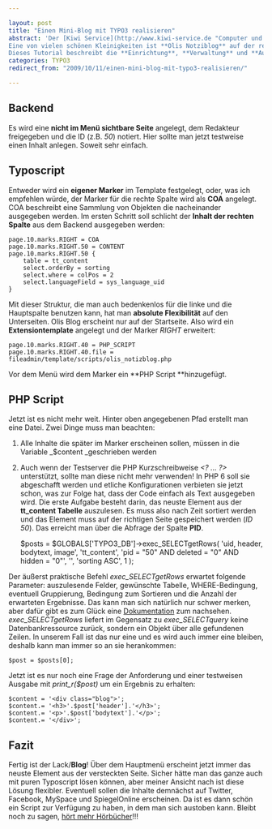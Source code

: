 ```yaml
---

layout: post
title: "Einen Mini-Blog mit TYPO3 realisieren"
abstract: 'Der [Kiwi Service](http://www.kiwi-service.de "Computer und Medienservice aus Berlin") (meine Firma) hat mit großer Freude sein neustes Projekt realisert: Der Internetauftritt der [Lauscherlounge](http://www.lauscherlounge.de "Kiwi realisiert den Relaunch der Lauscherlounge") erstrahlt in schönem neuen Design und bietet mit TYPO3 im Hintergrund den gewohnten Komfort, die Trauer aber vorallem die Freude und Effizienz!
Eine von vielen schönen Kleinigkeiten ist **Olis Notziblog** auf der rechten Seite. Es handelt sich um ein Widget in dem immer mal wieder, unkompliziert neue Inhalte eingetragen werden sollen. Das Besondere ist, dass ein Inhalt aus einem Bild (der Handschrift) und der Abschrift besteht. Sprich **Text mit Bild**. Das kommt dem geschulten TYPO3 Ohr natürlich bekannt vor. Und genauso werden die Daten vorgehalten. **In Contentelementen.**
Dieses Tutorial beschreibt die **Einrichtung**, **Verwaltung** und **Ausgabe** eines Miniblogs, der einfach zu pflegen ist und Informationen ohne große Funktionen zur Verfügung stellt.'
categories: TYPO3
redirect_from: "2009/10/11/einen-mini-blog-mit-typo3-realisieren/"

---
```


## Backend
Es wird eine **nicht im Menü sichtbare Seite** angelegt, dem Redakteur freigegeben und die ID (z.B. _50_) notiert. Hier sollte man jetzt testweise einen Inhalt anlegen. Soweit sehr einfach.

## Typoscript
Entweder wird ein **eigener Marker** im Template festgelegt, oder, was ich empfehlen würde, der Marker für die rechte Spalte wird als **COA** angelegt. COA beschreibt eine Sammlung von Objekten die nacheinander ausgegeben werden. Im ersten Schritt soll schlicht der **Inhalt der rechten Spalte** aus dem Backend ausgegeben werden:

    page.10.marks.RIGHT = COA
    page.10.marks.RIGHT.50 = CONTENT
    page.10.marks.RIGHT.50 {
        table = tt_content
        select.orderBy = sorting
        select.where = colPos = 2
        select.languageField = sys_language_uid
    }

Mit dieser Struktur, die man auch bedenkenlos für die linke und die Hauptspalte benutzen kann, hat man **absolute Flexibilität** auf den Unterseiten. Olis Blog erscheint nur auf der Startseite. Also wird ein **Extensiontemplate** angelegt und der Marker _RIGHT_ erweitert:

    page.10.marks.RIGHT.40 = PHP_SCRIPT
    page.10.marks.RIGHT.40.file = fileadmin/template/scripts/olis_notizblog.php

Vor dem Menü wird dem Marker ein **PHP Script **hinzugefügt.

## PHP Script
Jetzt ist es nicht mehr weit. Hinter oben angegebenen Pfad erstellt man eine Datei. Zwei Dinge muss man beachten:

1. Alle Inhalte die später im Marker erscheinen sollen, müssen in die Variable _$content _geschrieben werden
2. Auch wenn der Testserver die PHP Kurzschreibweise _<? ... ?\>_ unterstützt, sollte man diese nicht mehr verwenden! In PHP 6 soll sie abgeschafft werden und etliche Konfigurationen verbieten sie jetzt schon, was zur Folge hat, dass der Code einfach als Text ausgegeben wird.
Die erste Aufgabe besteht darin, das neuste Element aus der **tt\_content Tabelle** auszulesen. Es muss also nach Zeit sortiert werden und das Element muss auf der richtigen Seite gespeichert werden (_ID 50_). Das erreicht man über die Abfrage der Spalte **PID**.

    $posts = $GLOBALS['TYPO3_DB']->exec_SELECTgetRows(
        'uid, header, bodytext, image',
        'tt_content',
        'pid = "50" AND deleted = "0" AND hidden = "0"',
        '',
        'sorting ASC',
        1
    );

Der äußerst praktische Befehl _exec\_SELECTgetRows_ erwartet folgende Parameter: auszulesende Felder, gewünschte Tabelle, WHERE-Bedingung, eventuell Gruppierung, Bedingung zum Sortieren und die Anzahl der erwarteten Ergebnisse.
Das kann man sich natürlich nur schwer merken, aber dafür gibt es zum Glück eine [Dokumentation](http://typo3.org/fileadmin/typo3api-4.2.6/ "TYPO3 API") zum nachsehen.
_exec\_SELECTgetRows_ liefert im Gegensatz zu _exec\_SELECTquery_ keine Datenbankressource zurück, sondern ein Objekt über alle gefundenen Zeilen. In unserem Fall ist das nur eine und es wird auch immer eine bleiben, deshalb kann man immer so an sie herankommen:

    $post = $posts[0];

Jetzt ist es nur noch eine Frage der Anforderung und einer testweisen Ausgabe mit _print\_r($post)_ um ein Ergebnis zu erhalten:

    $content = '<div class="blog">';
    $content.= '<h3>'.$post['header'].'</h3>';
    $content.= '<p>'.$post['bodytext'].'</p>';
    $content.= '</div>';

## Fazit
Fertig ist der Lack/**Blog**! Über dem Hauptmenü erscheint jetzt immer das neuste Element aus der versteckten Seite. Sicher hätte man das ganze auch mit puren Typoscript lösen können, aber meiner Ansicht nach ist diese Lösung flexibler. Eventuell sollen die Inhalte demnächst auf Twitter, Facebook, MySpace und SpiegelOnline erscheinen. Da ist es dann schön ein Script zur Verfügung zu haben, in dem man sich austoben kann.
Bleibt noch zu sagen, [hört mehr Hörbücher](http://www.lauscherlounge.de "Hörbücher, großartige Literatur bei der Lauscherlounge!")!!!